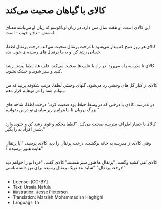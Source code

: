 # کالای با گیاهان صحبت می‌کند

##
این کالای است. او هفت سال سن دارد. در زبان لوباکوسو که زبان او می‌باشد معنای اسمش - دختر خوب – است.

##
کالای هر روز صبح که بیدار می‌شود با درخت پرتقال صحبت می‌کند. درخت پرتقال لطفا، حسابی رشد کن و به ما پرتقال های رسیده ی خوب بده.

##
کالای تا مدرسه راه می‌رود. در راه با علف ها صحبت می‌کند. علف ها، لطفا بیشتر رشد کنید و سبز شوید و خشک نشوید.

##
کالای از کنار گل های وحشی رد می‌شود. گلهای وحشی لطفا، مرتب شکوفه بزنید که من بتوانم شما را در موهایم قرار دهم.

##
در مدرسه، کالای با درختی که در وسط حیاط بود صحبت کرد." درخت لطفا، شاخه های بزرگ برویان تا ما بتوانیم زیر سایه‌ی تو درس بخوانیم."

##
کالای با حصار اطراف مدرسه صحبت می‌کند. "لطفا محکم و قوی رشد کن و جلوی وارد شدن افراد بد را بگیر."

##
وقتی کالای از مدرسه به خانه برگشت، درخت پرتقال را دید. کالای پرسید، "آیا پرتقال هایت هنوز نرسیده ؟"

##
کالای آهی کشید وگفت، "پرتقال ها هنوز سبز هستند." کالای گفت، "فردا تو را خواهم دید درخت پرتقال." "شاید بعد تویک پرتقال رسیده برای من داشته باشی!"

##
* License: [CC-BY]
* Text: Ursula Nafula
* Illustration: Jesse Pietersen
* Translation: Marzieh Mohammadian Haghighi
* Language: fa
